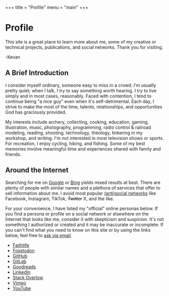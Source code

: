+++
title = "Profile"
menu = "main"
+++

# Profile

This site is a great place to learn more about me, some of my creative or technical projects, publications, and social networks. Thank you for visiting.

-Kevan

## A Brief Introduction

I consider myself ordinary, someone easy to miss in a crowd. I'm usually pretty quiet; when I talk, I try to say something worth hearing. I try to live simply and in most cases, reasonably. Faced with contention, I tend to continue being "a nice guy" even when it's self-detrimental. Each day, I strive to make the most of the time, talents, relationships, and opportunities God has graciously provided.

My interests include archery, collecting, cooking, education, gaming, illustration, music, photography, programming, radio control & railroad modeling, reading, shooting, technology, theology, tinkering in my workshop, and writing. I'm not interested in most television shows or sports. For recreation, I enjoy cycling, hiking, and fishing. Some of my best memories involve meaningful time and experiences shared with family and friends.

## Around the Internet

Searching for me on [Google](https://www.google.com/search?as_epq=kevan+sizemore) or [Bing](https://www.bing.com/search?q=%2bkevan+sizemore) yields mixed results at best. There are plenty of people with similar names and a plethora of services that offer to sell information about me. I avoid most popular [(anti)social networks](https://kevansizemore.com/blog/2020/08/01/quitting-antisocial-media/) like Facebook, Instagram, TikTok, ~~Twitter~~ X, and the like. 

For your convenience, I have listed my "official" online personas below. If you find a persona or profile on a social network or elsewhere on the Internet that looks like me, consider it with skepticism and suspicion. It's not something I authorized or created and it may be inaccurate or incomplete. If you can't find what you need to know on this site or by using the links below, feel free to [ask via email](mailto:kevan.sizemore@gmail.com).

- [Faithlife](https://faithlife.com/kevansizemore)
- [Fosstodon](https://fosstodon.org/@kevansizemore)
- [GitHub](https://github.com/kevansizemore)
- [GitLab](https://gitlab.com/kevansizemore)
- [Goodreads](https://www.goodreads.com/user/show/85168234-kevan-sizemore)
- [LinkedIn](https://www.linkedin.com/in/kevanmsizemore/)
- [Stack Overlow](https://stackoverflow.com/users/11252720/kevan-sizemore)
- [Vimeo](https://vimeo.com/kevansizemore)
- [YouTube](https://www.youtube.com/user/kevansizemore)

